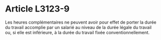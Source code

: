 # Article L3123-9

Les heures complémentaires ne peuvent avoir pour effet de porter la durée du travail accomplie par un salarié au niveau de la durée légale du travail ou, si elle est inférieure, à la durée du travail fixée conventionnellement.
